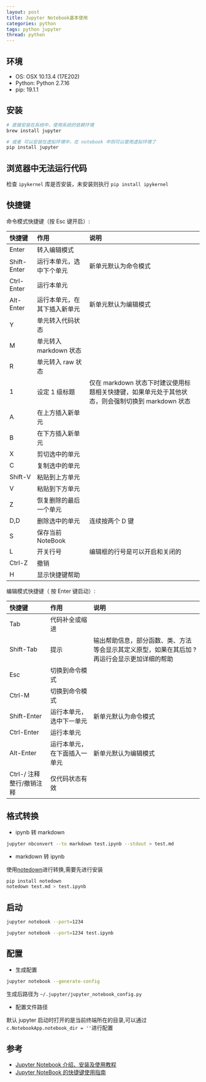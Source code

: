 ```yaml
---
layout: post
title: Jupyter Notebook基本使用
categories: python
tags: python jupyter
thread: python
---
```


## 环境

- OS: OSX 10.13.4 (17E202)
- Python: Python 2.7.16
- pip: 19.1.1

## 安装

```bash
# 直接安装在系统中，使用系统的依赖环境
brew install jupyter

# 或者 可以安装在虚拟环境中，在 notebook 中则可以使用虚拟环境了
pip install jupyter
```

## 浏览器中无法运行代码

检查 `ipykernel` 库是否安装，未安装则执行 `pip install ipykernel`

## 快捷键

命令模式快捷键（按 Esc 键开启）:

| 快捷键      | 作用                         | 说明                                                                                             |
| :---------- | :--------------------------- | :----------------------------------------------------------------------------------------------- |
| Enter       | 转入编辑模式                 |                                                                                                  |
| Shift-Enter | 运行本单元，选中下个单元     | 新单元默认为命令模式                                                                             |
| Ctrl-Enter  | 运行本单元                   |                                                                                                  |
| Alt-Enter   | 运行本单元，在其下插入新单元 | 新单元默认为编辑模式                                                                             |
| Y           | 单元转入代码状态             |                                                                                                  |
| M           | 单元转入 markdown 状态       |                                                                                                  |
| R           | 单元转入 raw 状态            |                                                                                                  |
| 1           | 设定 1 级标题                | 仅在 markdown 状态下时建议使用标题相关快捷键，如果单元处于其他状态，则会强制切换到 markdown 状态 |
| A           | 在上方插入新单元             |                                                                                                  |
| B           | 在下方插入新单元             |                                                                                                  |
| X           | 剪切选中的单元               |                                                                                                  |
| C           | 复制选中的单元               |                                                                                                  |
| Shift-V     | 粘贴到上方单元               |                                                                                                  |
| V           | 粘贴到下方单元               |                                                                                                  |
| Z           | 恢复删除的最后一个单元       |                                                                                                  |
| D,D         | 删除选中的单元               | 连续按两个 D 键                                                                                  |
| S           | 保存当前 NoteBook            |                                                                                                  |
| L           | 开关行号                     | 编辑框的行号是可以开启和关闭的                                                                   |
| Ctrl-Z      | 撤销                         |                                                                                                  |
| H           | 显示快捷键帮助               |                                                                                                  |

编辑模式快捷键（ 按 Enter 键启动）:

| 快捷键                   | 作用                         | 说明                                                                                          |
| :----------------------- | :--------------------------- | :-------------------------------------------------------------------------------------------- |
| Tab                      | 代码补全或缩进               |
| Shift-Tab                | 提示                         | 输出帮助信息，部分函数、类、方法等会显示其定义原型，如果在其后加 ? 再运行会显示更加详细的帮助 |
| Esc                      | 切换到命令模式               |                                                                                               |
| Ctrl-M                   | 切换到命令模式               |                                                                                               |
| Shift-Enter              | 运行本单元，选中下一单元     | 新单元默认为命令模式                                                                          |
| Ctrl-Enter               | 运行本单元                   |                                                                                               |
| Alt-Enter                | 运行本单元，在下面插入一单元 | 新单元默认为编辑模式                                                                          |
| Ctrl-/ 注释整行/撤销注释 | 仅代码状态有效               |

## 格式转换

- ipynb 转 markdown

```bash
jupyter nbconvert --to markdown test.ipynb --stdout > test.md
```

- markdown 转 ipynb

使用[notedown](https://github.com/aaren/notedown)进行转换,需要先进行安装

```bash
pip install notedown
notedown test.md > test.ipynb
```

## 启动

```bash
jupyter notebook --port=1234

jupyter notebook --port=1234 test.ipynb
```

## 配置

- 生成配置

```bash
jupyter notebook --generate-config
```

生成后路径为 `~/.jupyter/jupyter_notebook_config.py`

- 配置文件路径

默认 jupyter 启动时打开的是当前终端所在的目录,可以通过 `c.NotebookApp.notebook_dir = ''`进行配置

## 参考

- [Jupyter Notebook 介绍、安装及使用教程](https://zhuanlan.zhihu.com/p/33105153)
- [Jupyter NoteBook 的快捷键使用指南](https://opus.konghy.cn/ipynb/jupyter-notebook-keyboard-shortcut.html)
